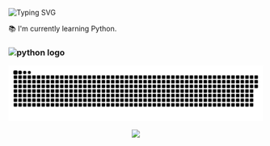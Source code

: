 <p align="left"> </p>

![Typing SVG](https://readme-typing-svg.demolab.com?font=Fira+Code&pause=1000&color=FFFFFF&width=435&lines=Hi+👋+I'm+Fing3rSword.+Welcome!)


📚 I'm currently learning Python.
### <img src="https://cdn.jsdelivr.net/gh/devicons/devicon/icons/python/python-original.svg" height="60" alt="python logo"  />

![Snake animation](https://github.com/xSXGx/xSXGx/blob/master/GridSnake.svg)


<div align="center">
  <img src="https://profile-counter.glitch.me/xSXGx/count.svg?"  />
</div>

###
